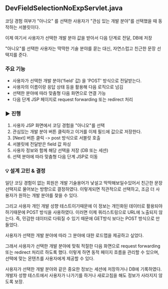 
## DevFieldSelectionNoExpServlet.java

코딩 경험 여부가 "아니오" 를 선택한 사용자가 "관심 있는 개발 분야"를 선택했을 때 동작하는 서블릿이다.

이제 여기서 사용자가 선택한 개발 분야 값을 받아서 다음 단계로 전달, DB에 저장 

"아니오"를 선택한 사용자는  딱딱한 기술 분야를 묻는 대신, 자연스럽고 친근한 문장 선택지를 준다.

### 주요 기능 

- 사용자가 선택한 개발 분야('field' 값) 을 'POST' 방식으로 전달받는다.
- 사용자의 이름이랑  응답 상태 등을 활용해 다음 로직으로 넘김
- 선택한 분야에 따라 맞춤형 다음 화면으로 연결 가능
- 다음 단계 JSP 페이지로 request forwarding 또는 redirect 처리

### ▶️ 진행

1. 사용자 JSP 화면에서 코딩 경험을 "아니오"를 선택
2. 관심있는 개발 분야 버튼 클릭하고 이거를 이제 필드에 값으로 저장한다.
3. [Next] 버튼 클릭 -> post 방식으로 서블릿 호출
4. 서블릿에 전달받은 field 값 파싱
5. 사용자 정보와 함께 해당 선택을 저장 (DB 또는 세션)
6. 선택 분야에 따라 맞춤형 다음 단계 JSP로 이동

### 💡 설계 고민 & 결정

일단 코딩 경험이 없는 회원은 개발 기술용어가 낯설고 딱딱해보일수있어서 친근한 문장 선택지로 물어보는 
방향으로 결정하였다. 이렇게되면 직관적으로 선택하고, 조금 더 사용자가 원하는 개발 분야를 찾을 수 있다.

그리고 사용자 개인 개발 성향 테스트이기때문에 이 정보는 개인화된 데이터로 활용되야하기때문에 POST 방식을 
사용하였다. 이러면 이제 쿼리스트링으로 URL에 노출되지 않는다. 즉, 민감한 데이터로 다뤄질 수 있기 때문에
GET방식 보다는 POST 방식으로 만들었다. 

사용자가 선택한 개발 분야에 따라 그 분야에 대한 로드맵을 제공하고 싶었다. 

그래서 사용자가 선택한 개발 분야에 맞춰 적절한 다음 화면으로 request forwarding 또는 redirect 처리르
하도록 했다. 이렇게 하면 동적 페이지 흐름을 관리할 수 있으며, 선택에 맞는 몬텐츠를 사용자에게 제공할
수 있다.

사용자가 선택한 개발 분야와 같은 중요한 정보는 세션에 저장하거나 DB에 기록하였다. 
개발자 성향 테스트에서 사용자가 나가기를 하거나 새로고침을 해도 정보가 사라지지 않도록 보장.



